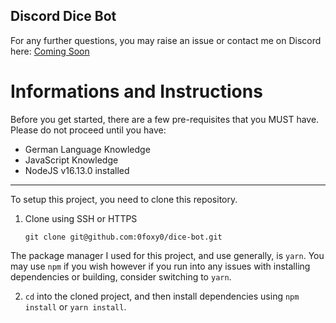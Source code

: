 ## Discord Dice Bot

For any further questions, you may raise an issue or contact me on Discord here: [Coming Soon]()

# Informations and Instructions

Before you get started, there are a few pre-requisites that you MUST have. Please do not proceed until you have:

- German Language Knowledge
- JavaScript Knowledge
- NodeJS v16.13.0 installed

---

To setup this project, you need to clone this repository.

1. Clone using SSH or HTTPS

   `git clone git@github.com:0foxy0/dice-bot.git`

The package manager I used for this project, and use generally, is `yarn`. You may use `npm` if you wish however if you run into any issues with installing dependencies or building, consider switching to `yarn`.

2. `cd` into the cloned project, and then install dependencies using `npm install` or `yarn install`.
